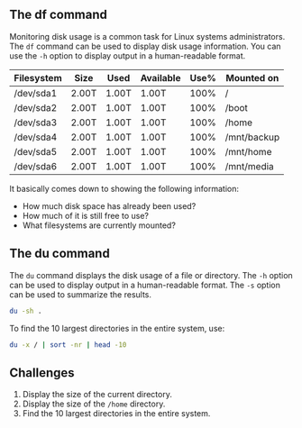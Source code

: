 ## The df command

Monitoring disk usage is a common task for Linux systems administrators. The <code>df</code> command can be used to display disk usage information. You can use the <code>-h</code> option to display output in a human-readable format.

| Filesystem | Size | Used | Available | Use% | Mounted on |
| --- | --- | --- | --- | --- | --- |
| /dev/sda1 | 2.00T | 1.00T | 1.00T | 100% | / |
| /dev/sda2 | 2.00T | 1.00T | 1.00T | 100% | /boot |
| /dev/sda3 | 2.00T | 1.00T | 1.00T | 100% | /home |
| /dev/sda4 | 2.00T | 1.00T | 1.00T | 100% | /mnt/backup |
| /dev/sda5 | 2.00T | 1.00T | 1.00T | 100% | /mnt/home |
| /dev/sda6 | 2.00T | 1.00T | 1.00T | 100% | /mnt/media |

It basically comes down to showing the following information:

* How much disk space has already been used?
* How much of it is still free to use?
* What filesystems are currently mounted?

## The du command

The <code>du</code> command displays the disk usage of a file or directory. The <code>-h</code> option can be used to display output in a human-readable format. The <code>-s</code> option can be used to summarize the results. 

```bash
du -sh .
```
To find the 10 largest directories in the entire system, use:

```bash
du -x / | sort -nr | head -10
```

## Challenges

1. Display the size of the current directory.
2. Display the size of the `/home` directory.
3. Find the 10 largest directories in the entire system.
